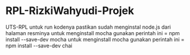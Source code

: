 # RPL-RizkiWahyudi-Projek
UTS-RPL
untuk run kodenya pastikan sudah menginstal node.js dari halaman resminya
untuk menginstall mocha gunakan perintah ini = npm install --save-dev mocha
untuk menginstall mocha gunakan perintah ini = npm install --save-dev chai

